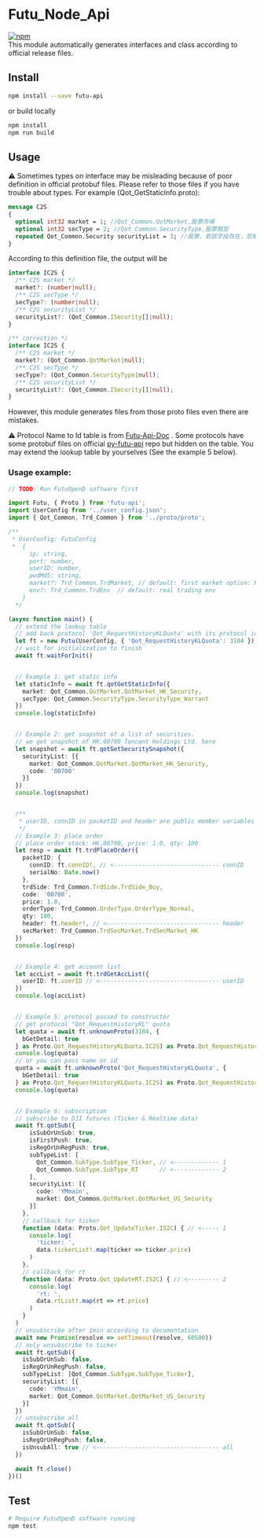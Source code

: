 # Futu_Node_Api
<a href="https://www.npmjs.com/package/futu-api">![npm](https://img.shields.io/npm/v/futu-api)</a><br/>
This module automatically generates interfaces and class according to official release files.

## Install
```bash
npm install --save futu-api
```
or build locally
```bash
npm install
npm run build
```

## Usage
⚠️ Sometimes types on interface may be misleading because of poor definition in official protobuf files. Please refer to those files if you have trouble about types.
For example (Qot_GetStaticInfo.proto):
```protobuf
message C2S
{
  optional int32 market = 1; //Qot_Common.QotMarket,股票市場
  optional int32 secType = 2; //Qot_Common.SecurityType,股票類型
  repeated Qot_Common.Security securityList = 3; //股票，若該字段存在，忽略其他字段，只返回該字段股票的靜態信息
}
```
According to this definition file, the output will be
```typescript
interface IC2S {
  /** C2S market */
  market?: (number|null);
  /** C2S secType */
  secType?: (number|null);
  /** C2S securityList */
  securityList?: (Qot_Common.ISecurity[]|null);
}

/** correction */
interface IC2S {
  /** C2S market */
  market?: (Qot_Common.QotMarket|null);
  /** C2S secType */
  secType?: (Qot_Common.SecurityType|null);
  /** C2S securityList */
  securityList?: (Qot_Common.ISecurity[]|null);
}
```
However, this module generates files from those proto files even there are mistakes.

⚠️ Protocol Name to Id table is from [Futu-Api-Doc](https://futunnopen.github.io/futu-api-doc/protocol/intro.html) . Some protocols have some protobuf files on official [py-futu-api](https://github.com/FutunnOpen/py-futu-api/tree/v4.x/futu/common/pb) repo but hidden on the table. You may extend the lookup table by yourselves (See the example 5 below).

### Usage example:
```typescript
// TODO: Run FutuOpenD software first

import Futu, { Proto } from 'futu-api';
import UserConfig from '../user_config.json';
import { Qot_Common, Trd_Common } from '../proto/proto';

/**
 * UserConfig: FutuConfig
 *  {
      ip: string,
      port: number,
      userID: number,
      pwdMd5: string,
      market?: Trd_Common.TrdMarket, // default: first market option: HK
      env?: Trd_Common.TrdEnv  // default: real trading env
    }
  */

(async function main() {
  // extend the lookup table
  // add back protocol 'Qot_RequestHistoryKLQuota' with its protocol id
  let ft = new Futu(UserConfig, { 'Qot_RequestHistoryKLQuota': 3104 })
  // wait for initialization to finish
  await ft.waitForInit()


  // Example 1: get static info
  let staticInfo = await ft.qotGetStaticInfo({
    market: Qot_Common.QotMarket.QotMarket_HK_Security,
    secType: Qot_Common.SecurityType.SecurityType_Warrant
  })
  console.log(staticInfo)


  // Example 2: get snapshot of a list of securities.
  // we get snapshot of HK.00700 Tencent Holdings Ltd. here
  let snapshot = await ft.qotGetSecuritySnapshot({
    securityList: [{
      market: Qot_Common.QotMarket.QotMarket_HK_Security,
      code: '00700'
    }]
  })
  console.log(snapshot)


  /**
   * userID, connID in packetID and header are public member variables in class Futu
   */
  // Example 3: place order
  // place order stock: HK.00700, price: 1.0, qty: 100
  let resp = await ft.trdPlaceOrder({
    packetID: {
      connID: ft.connID!, // <------------------------------ connID
      serialNo: Date.now()
    },
    trdSide: Trd_Common.TrdSide.TrdSide_Buy,
    code: '00700',
    price: 1.0,
    orderType: Trd_Common.OrderType.OrderType_Normal,
    qty: 100,
    header: ft.header!, // <-------------------------------- header
    secMarket: Trd_Common.TrdSecMarket.TrdSecMarket_HK
  })
  console.log(resp)


  // Example 4: get account list
  let accList = await ft.trdGetAccList({
    userID: ft.userID // <---------------------------------- userID
  })
  console.log(accList)


  // Example 5: protocol passed to constructor
  // get protocol "Qot_RequestHistoryKL" quota
  let quota = await ft.unknownProto(3104, {
    bGetDetail: true
  } as Proto.Qot_RequestHistoryKLQuota.IC2S) as Proto.Qot_RequestHistoryKLQuota.IS2C
  console.log(quota)
  // or you can pass name or id
  quota = await ft.unknownProto('Qot_RequestHistoryKLQuota', {
    bGetDetail: true
  } as Proto.Qot_RequestHistoryKLQuota.IC2S) as Proto.Qot_RequestHistoryKLQuota.IS2C
  console.log(quota)


  // Example 6: subscription
  // subscribe to DJI futures (Ticker & Realtime data)
  await ft.qotSub({
      isSubOrUnSub: true,
      isFirstPush: true,
      isRegOrUnRegPush: true,
      subTypeList: [
        Qot_Common.SubType.SubType_Ticker, // <------------- 1
        Qot_Common.SubType.SubType_RT      // <------------- 2
      ],
      securityList: [{
        code: 'YMmain',
        market: Qot_Common.QotMarket.QotMarket_US_Security
      }]
    },
    // callback for ticker
    function (data: Proto.Qot_UpdateTicker.IS2C) { // <----- 1
      console.log(
        'ticker: ',
        data.tickerList!.map(ticker => ticker.price)
      )
    },
    // callback for rt
    function (data: Proto.Qot_UpdateRT.IS2C) { // <--------- 2
      console.log(
        'rt: ',
        data.rtList!.map(rt => rt.price)
      )
    }
  )
  // unsubscribe after 1min according to documentation
  await new Promise(resolve => setTimeout(resolve, 60500))
  // only unsubscribe to ticker
  await ft.qotSub({
    isSubOrUnSub: false,
    isRegOrUnRegPush: false,
    subTypeList: [Qot_Common.SubType.SubType_Ticker],
    securityList: [{
      code: 'YMmain',
      market: Qot_Common.QotMarket.QotMarket_US_Security
    }]
  })
  // unsubscribe all
  await ft.qotSub({
    isSubOrUnSub: false,
    isRegOrUnRegPush: false,
    isUnsubAll: true // <----------------------------------- all
  })

  await ft.close()
})()
```

## Test
```bash
# Require FutuOpenD software running
npm test
```